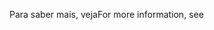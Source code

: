 <span data-ttu-id="1cc4b-101">Para saber mais, veja</span><span class="sxs-lookup"><span data-stu-id="1cc4b-101">For more information, see</span></span>